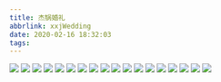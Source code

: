 ```yaml
---
title: 杰锅婚礼
abbrlink: xxjWedding
date: 2020-02-16 18:32:03
tags:
---
```


![](/images/wedding/20191001_杰锅婚礼_0.jpg)
![](/images/wedding/20191001_杰锅婚礼_1.jpg)
![](/images/wedding/20191001_杰锅婚礼_2.jpg)
![](/images/wedding/20191001_杰锅婚礼_3.jpg)
![](/images/wedding/20191001_杰锅婚礼_4.jpg)
![](/images/wedding/20191001_杰锅婚礼_5.jpg)
![](/images/wedding/20191001_杰锅婚礼_6.jpg)
![](/images/wedding/20191001_杰锅婚礼_7.jpg)
![](/images/wedding/20191001_杰锅婚礼_8.jpg)
![](/images/wedding/20191001_杰锅婚礼_9.jpg)
![](/images/wedding/20191001_杰锅婚礼_10.jpg)
![](/images/wedding/20191001_杰锅婚礼_11.jpg)
![](/images/wedding/20191001_杰锅婚礼_12.jpg)
![](/images/wedding/20191001_杰锅婚礼_13.jpg)
![](/images/wedding/20191001_杰锅婚礼_14.jpg)
![](/images/wedding/20191001_杰锅婚礼_15.jpg)
![](/images/wedding/20191001_杰锅婚礼_16.jpg)
![](/images/wedding/20191001_杰锅婚礼_18.jpg)
